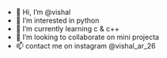 - 👋 Hi, I’m @vishal
- 👀 I’m interested in python
- 🌱 I’m currently learning c & c++
- 💞️ I’m looking to collaborate on mini projecta
- 📫 contact me on instagram @vishal_ar_26

<!---
Vishal is a ✨ special ✨ repository because its `README.md` (this file) appears on your GitHub profile.
You can click the Preview link to take a look at your changes.
--->
